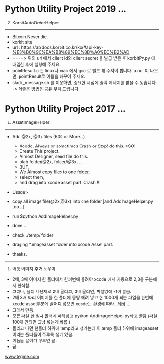 Python Utility Project 2019 ...
===============================
2. KorbitAutoOrderHelper
-------------------
* Bitcoin Never die.
* korbit site
* url : https://apidocs.korbit.co.kr/ko/#api-key-%EB%B0%9C%EA%B8%89%EC%8B%A0%EC%B2%AD
* ====> 위의 url 에서 client id와 client secret 을 발급 받은 후 korbitPy.py 에 대입한 후에 실행해 주세요.
* pointResult.c 는 linux나 mac 에서 gcc 로 빌드 해 주셔야 합니다. a.out 이 나오면, pointResult로 이름을 바꾸어 주세요.
* slack_message.sh 를 이용하면, 중요한 시점에 슬랙 메세지를 받을 수 있습니다. -> 더좋은 방법은 공유 부탁 드립니다. 


Python Utility Project 2017 ... 
===============================
1. AssetImageHelper
-------------------
* Add @2x, @3x files (600 or More...)
	* Xcode, Always or sometimes Crash or Stop! do this.
*SO!
	* Create This project.
	* Almost Designer, send file do this.
	* blah folder/@2x, folder/@3x, .... 
	* BUT,
	* We Almost copy files to one folder, 
	* select them, 
	* and drag into xcode asset part. 
Crash !!!

* Usage>
* copy all image file(@2x,@3x) into one folder [and AddImageHelper.py too...]
* run $python AddImageHelper.py
* done...
* check ./temp/ folder
* draging *.imageasset folder into xcode Asset part.
* thanks.
***
1. 어셋 이미지 추가 도우미
* 2배, 3배 이미지 한 폴더에서 한꺼번에 올려야 xcode 에서 자동으로 2,3를 구분해서 인식함.
* 그러나, 폴더 나뉜채로 2배 올리고, 3배 올리면, 파일명에 -1이 붙음.
* 2배 3배 짜리 이미지를 한 폴더에 몽땅 때려 넣고 한 1000개 되는 파일을 한번에 xcode asset부분에 끌어다 넣으면 xcode는 환경에 따라 ..뒈짐....
* 그래서 만듬.
* 모든 파일 한 임시 폴더에 때려넣고 python AddImageHelper.py라고 돌림 (파일 100개 안되면 그냥 넣는게 빠름.)
* 돌리고 나면 현폴더 하위에 temp라고 생기는데 이 temp 폴더 하위에 imageasset이라는 폴더들이 쭈루룩 생겨 있음.
* 이놈들 끌어다 넣으면 끝.
* 끝.

www.tegine.com
